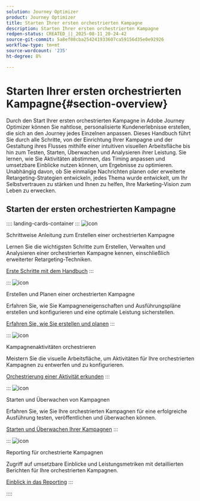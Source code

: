 ```yaml
---
solution: Journey Optimizer
product: Journey Optimizer
title: Starten Ihrer ersten orchestrierten Kampagne
description: Starten Ihrer ersten orchestrierten Kampagne
redpen-status: CREATED_||_2025-08-11_20-24-42
source-git-commit: 5a8ef88cba254241933607ca59156d35e0e92926
workflow-type: tm+mt
source-wordcount: '235'
ht-degree: 8%

---
```



# Starten Ihrer ersten orchestrierten Kampagne{#section-overview}

Durch den Start Ihrer ersten orchestrierten Kampagne in Adobe Journey Optimizer können Sie nahtlose, personalisierte Kundenerlebnisse erstellen, die sich an den Journey jedes Einzelnen anpassen. Dieses Handbuch führt Sie durch alle Schritte, von der Einrichtung Ihrer Kampagne und der Gestaltung ihres Flusses mithilfe einer intuitiven visuellen Arbeitsfläche bis hin zum Testen, Starten, Überwachen und Analysieren ihrer Leistung. Sie lernen, wie Sie Aktivitäten abstimmen, das Timing anpassen und umsetzbare Einblicke nutzen können, um Ergebnisse zu optimieren. Unabhängig davon, ob Sie einmalige Nachrichten planen oder erweiterte Retargeting-Strategien entwickeln, jedes Thema wurde entwickelt, um Ihr Selbstvertrauen zu stärken und Ihnen zu helfen, Ihre Marketing-Vision zum Leben zu erwecken.

## Starten der ersten orchestrierten Kampagne

:::: landing-cards-container
:::
![icon](https://cdn.experienceleague.adobe.com/icons/circle-play.svg?lang=de)

Schrittweise Anleitung zum Erstellen einer orchestrierten Kampagne

Lernen Sie die wichtigsten Schritte zum Erstellen, Verwalten und Analysieren einer orchestrierten Kampagne kennen, einschließlich erweiterter Retargeting-Techniken.

[Erste Schritte mit dem Handbuch](../using/orchestrated/gs-campaign-creation.md)
:::

:::
![icon](https://cdn.experienceleague.adobe.com/icons/list-check.svg?lang=de)

Erstellen und Planen einer orchestrierten Kampagne

Erfahren Sie, wie Sie Kampagneneigenschaften und Ausführungspläne erstellen und konfigurieren und eine optimale Leistung sicherstellen.

[Erfahren Sie, wie Sie erstellen und planen](../using/orchestrated/create-orchestrated-campaign.md)
:::

:::
![icon](https://cdn.experienceleague.adobe.com/icons/code-branch.svg?lang=de)

Kampagnenaktivitäten orchestrieren

Meistern Sie die visuelle Arbeitsfläche, um Aktivitäten für Ihre orchestrierten Kampagnen zu entwerfen und zu konfigurieren.

[Orchestrierung einer Aktivität erkunden](../using/orchestrated/orchestrate-activities.md)
:::

:::
![icon](https://cdn.experienceleague.adobe.com/icons/gear.svg?lang=de)

Starten und Überwachen von Kampagnen

Erfahren Sie, wie Sie Ihre orchestrierten Kampagnen für eine erfolgreiche Ausführung testen, veröffentlichen und überwachen können.

[Starten und Überwachen Ihrer Kampagnen](../using/orchestrated/start-monitor-campaigns.md)
:::

:::
![icon](https://cdn.experienceleague.adobe.com/icons/chart-line.svg?lang=de)

Reporting für orchestrierte Kampagnen

Zugriff auf umsetzbare Einblicke und Leistungsmetriken mit detaillierten Berichten für Ihre orchestrierten Kampagnen.

[Einblick in das Reporting](../using/orchestrated/reporting-campaigns.md)
:::

::::
